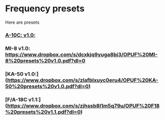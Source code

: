 # Frequency presets
Here are presets

### [A-10C: v1.0:](https://www.dropbox.com/s/8yaiyuotl5geggk/OPUF%20A-10C%20presets%20v1.0.pdf?dl=0)


### MI-8 v1.0: https://www.dropbox.com/s/dcxkjq9yuga8bj3/OPUF%20MI-8%20presets%20v1.0.pdf?dl=0


### [KA-50 v1.0:] (https://www.dropbox.com/s/zlafblxuyc0eru4/OPUF%20KA-50%20presets%20v1.0.pdf?dl=0)



### [F/A-18C v1.1:] (https://www.dropbox.com/s/zjhssb8l1m5q79u/OPUF%20F18%20presets%20v1.1.pdf?dl=0)